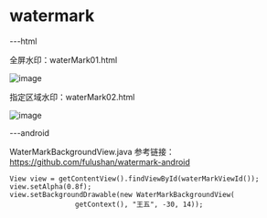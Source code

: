 # watermark

---html

 全屏水印：waterMark01.html
 
 ![image](https://github.com/hxw-haha/watermark/raw/master/html/全屏水印.png)
 
 指定区域水印：waterMark02.html
 
 ![image](https://github.com/hxw-haha/watermark/raw/master/html/指定区域水印.png)


---android

WaterMarkBackgroundView.java 参考链接：https://github.com/fulushan/watermark-android

    View view = getContentView().findViewById(waterMarkViewId());
    view.setAlpha(0.8f);
    view.setBackgroundDrawable(new WaterMarkBackgroundView(
                    getContext(), "王五", -30, 14));
